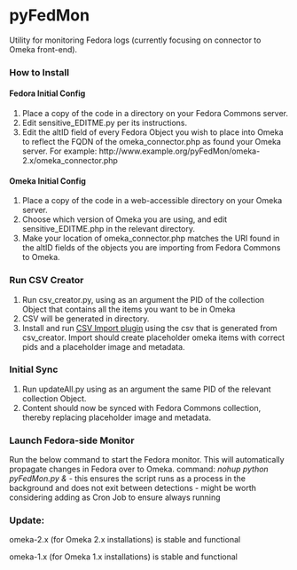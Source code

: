 pyFedMon
========

Utility for monitoring Fedora logs (currently focusing on connector to Omeka front-end).

<h3>How to Install</h3>

<h4>Fedora Initial Config</h4>
<ol>
	<li>Place a copy of the code in a directory on your Fedora Commons server.</li>
	<li>Edit sensitive_EDITME.py per its instructions.</li>
	<li>Edit the altID field of every Fedora Object you wish to place into Omeka to reflect the FQDN of the omeka_connector.php as found your Omeka server. For example: http://www.example.org/pyFedMon/omeka-2.x/omeka_connector.php</li>
</ol>

<h4>Omeka Initial Config</h4>
<ol>
	<li>Place a copy of the code in a web-accessible directory on your Omeka server.</li>
	<li>Choose which version of Omeka you are using, and edit sensitive_EDITME.php in the relevant directory.</li>
	<li>Make your location of omeka_connector.php matches the URI found in the altID fields of the objects you are importing from Fedora Commons to Omeka.</li>
</ol>

<h3>Run CSV Creator</h3>
<ol>
	<li>Run csv_creator.py, using as an argument the PID of the collection Object that contains all the items you want to be in Omeka</li>
	<li>CSV will be generated in directory.</li>
	<li>Install and run <a href="http://omeka.org/add-ons/plugins/csv-import/">CSV Import plugin</a> using the csv that is generated from csv_creator.  Import should create placeholder omeka items with correct pids and a placeholder image and metadata.</li>
</ol>

<h3>Initial Sync</h3>
<ol>
	<li>Run updateAll.py using as an argument the same PID of the relevant collection Object.</li>
	<li>Content should now be synced with Fedora Commons collection, thereby replacing placeholder image and metadata.</li>
</ol>

<h3>Launch Fedora-side Monitor</h3>
Run the below command to start the Fedora monitor.  This will automatically propagate changes in Fedora over to Omeka.
command: <em>nohup python pyFedMon.py &</em>
  - this ensures the script runs as a process in the background and does not exit between detections
  - might be worth considering adding as Cron Job to ensure always running

<h3>Update:</h3>
omeka-2.x (for Omeka 2.x installations) is stable and functional

omeka-1.x (for Omeka 1.x installations) is stable and functional
